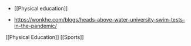   - [[Physical education]]

  - https://wonkhe.com/blogs/heads-above-water-university-swim-tests-in-the-pandemic/

[[Physical Education]]
[[Sports]]
